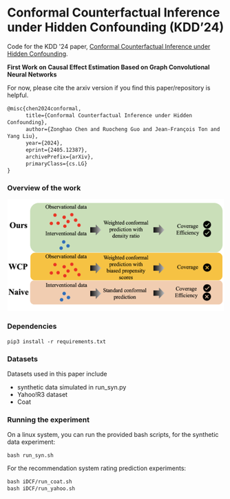# Conformal Counterfactual Inference under Hidden Confounding (KDD’24)

Code for the KDD '24 paper, [Conformal Counterfactual Inference under Hidden Confounding](https://arxiv.org/abs/2405.12387).

**First Work on Causal Effect Estimation Based on Graph Convolutional Neural Networks**

For now, please cite the arxiv version if you find this paper/repository is helpful.
```
@misc{chen2024conformal,
      title={Conformal Counterfactual Inference under Hidden Confounding}, 
      author={Zonghao Chen and Ruocheng Guo and Jean-François Ton and Yang Liu},
      year={2024},
      eprint={2405.12387},
      archivePrefix={arXiv},
      primaryClass={cs.LG}
}
```

### Overview of the work

![overview of our work](fig1.png)

### Dependencies

```
pip3 install -r requirements.txt
```

### Datasets

Datasets used in this paper include
- synthetic data simulated in run_syn.py
- Yahoo!R3 dataset
- Coat

### Running the experiment

On a linux system, you can run the provided bash scripts, for the synthetic data experiment:
```
bash run_syn.sh
```

For the recommendation system rating prediction experiments:
```
bash iDCF/run_coat.sh
bash iDCF/run_yahoo.sh
```

